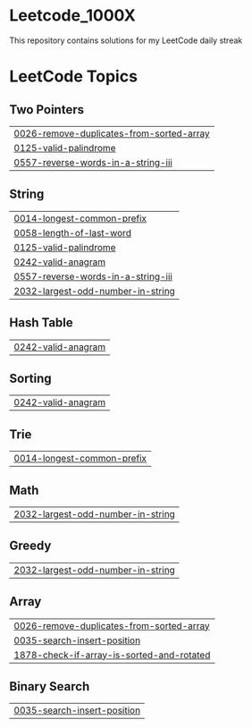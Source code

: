 # Leetcode_1000X
This repository contains solutions for my LeetCode daily streak

<!---LeetCode Topics Start-->
# LeetCode Topics
## Two Pointers
|  |
| ------- |
| [0026-remove-duplicates-from-sorted-array](https://github.com/Ayesha-chaudhry/Leetcode_1000X/tree/master/0026-remove-duplicates-from-sorted-array) |
| [0125-valid-palindrome](https://github.com/Ayesha-chaudhry/Leetcode_1000X/tree/master/0125-valid-palindrome) |
| [0557-reverse-words-in-a-string-iii](https://github.com/Ayesha-chaudhry/Leetcode_1000X/tree/master/0557-reverse-words-in-a-string-iii) |
## String
|  |
| ------- |
| [0014-longest-common-prefix](https://github.com/Ayesha-chaudhry/Leetcode_1000X/tree/master/0014-longest-common-prefix) |
| [0058-length-of-last-word](https://github.com/Ayesha-chaudhry/Leetcode_1000X/tree/master/0058-length-of-last-word) |
| [0125-valid-palindrome](https://github.com/Ayesha-chaudhry/Leetcode_1000X/tree/master/0125-valid-palindrome) |
| [0242-valid-anagram](https://github.com/Ayesha-chaudhry/Leetcode_1000X/tree/master/0242-valid-anagram) |
| [0557-reverse-words-in-a-string-iii](https://github.com/Ayesha-chaudhry/Leetcode_1000X/tree/master/0557-reverse-words-in-a-string-iii) |
| [2032-largest-odd-number-in-string](https://github.com/Ayesha-chaudhry/Leetcode_1000X/tree/master/2032-largest-odd-number-in-string) |
## Hash Table
|  |
| ------- |
| [0242-valid-anagram](https://github.com/Ayesha-chaudhry/Leetcode_1000X/tree/master/0242-valid-anagram) |
## Sorting
|  |
| ------- |
| [0242-valid-anagram](https://github.com/Ayesha-chaudhry/Leetcode_1000X/tree/master/0242-valid-anagram) |
## Trie
|  |
| ------- |
| [0014-longest-common-prefix](https://github.com/Ayesha-chaudhry/Leetcode_1000X/tree/master/0014-longest-common-prefix) |
## Math
|  |
| ------- |
| [2032-largest-odd-number-in-string](https://github.com/Ayesha-chaudhry/Leetcode_1000X/tree/master/2032-largest-odd-number-in-string) |
## Greedy
|  |
| ------- |
| [2032-largest-odd-number-in-string](https://github.com/Ayesha-chaudhry/Leetcode_1000X/tree/master/2032-largest-odd-number-in-string) |
## Array
|  |
| ------- |
| [0026-remove-duplicates-from-sorted-array](https://github.com/Ayesha-chaudhry/Leetcode_1000X/tree/master/0026-remove-duplicates-from-sorted-array) |
| [0035-search-insert-position](https://github.com/Ayesha-chaudhry/Leetcode_1000X/tree/master/0035-search-insert-position) |
| [1878-check-if-array-is-sorted-and-rotated](https://github.com/Ayesha-chaudhry/Leetcode_1000X/tree/master/1878-check-if-array-is-sorted-and-rotated) |
## Binary Search
|  |
| ------- |
| [0035-search-insert-position](https://github.com/Ayesha-chaudhry/Leetcode_1000X/tree/master/0035-search-insert-position) |
<!---LeetCode Topics End-->